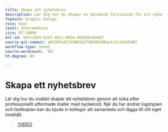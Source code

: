 ```yaml
---
title: Skapa ett nyhetsbrev
description: Lär dig hur du skapar en dynamisk förstasida för ett nyhetsbrev
feature: Graphic Design
role: User
level: Intermediate
jira: KT-14894
exl-id: 9afc2d24-6247-4b11-883e-d85d5bc6e8d7
source-git-commit: a6239fe87239003e2730d402d8ae1c2cda52bd87
workflow-type: tm+mt
source-wordcount: '54'
ht-degree: 0%

---
```


# Skapa ett nyhetsbrev

Lär dig hur du snabbt skapar ett nyhetsbrev genom att söka efter professionellt utformade mallar med nyckelord. När du har ändrat logotypen och textkopian kan du bjuda in kollegor att samarbeta och lägga till sitt eget innehåll.

>[!VIDEO](https://video.tv.adobe.com/v/3439207?quality=12&learn=on&hidetitle=true&captions=swe)
